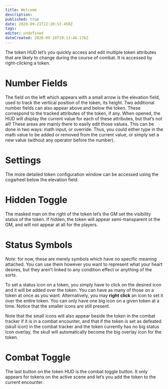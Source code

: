 ```yaml
---
title: Welcome
description:
published: true
date: 2020-09-21T22:20:53.450Z
tags:
editor: undefined
dateCreated: 2020-09-18T19:13:46.176Z
---
```


The token HUD let’s you quickly access and edit multiple token attributes that are likely to change during the course of combat. It is accessed by right-clicking a token.

# Number Fields
The field on the left which appears with a small arrow is the elevation field, used to track the vertical position of the token, its height. Two additional number fields can also appear above and below the token. These correspond to the tracked attributes of the token, if any. When opened, the HUD will display the current value for each of these attributes, but that’s not all! These areas are mainly there to easily edit those values. This can be done in two ways: math input, or override. Thus, you could either type in the math value to be added or removed from the current value, or simply set a new value (without any operator before the number).

# Settings
The more detailed token configuration window can be accessed using the cogwheel below the elevation field.

# Hidden Toggle
The masked man on the right of the token let’s the GM set the visibility status of the token. If hidden, the token will appear semi-transparent ot the GM, and will not appear at all for the players.

# Status Symbols
_Note:_ for now, these are merely symbols which have no specific meaning attached. You can use them however you want to represent what your heart desires, but they aren’t linked to any condition effect or anything of the sorts.

To set a status icon on a token, you simply have to click on the desired icon and it will be added over the token. You can have as many of those on a token at once as you want. Alternatively, you may **right click** an icon to set it over the entire token. You can only have one big icon on a given token at a time. Notice that the smaller icons are still present.

Note that the small icons will also appear beside the token in the combat tracker if it is in a combat encounter, and that if the token is set as defeated (skull icon) in the combat tracker and the token currently has no big status icon overlay, the skull will automatically become the big overlay icon for the token­.

# Combat Toggle
The last button on the token HUD is the combat toggle button. It only appears for tokens on the active scene and let’s you add the token to the current encounter.
